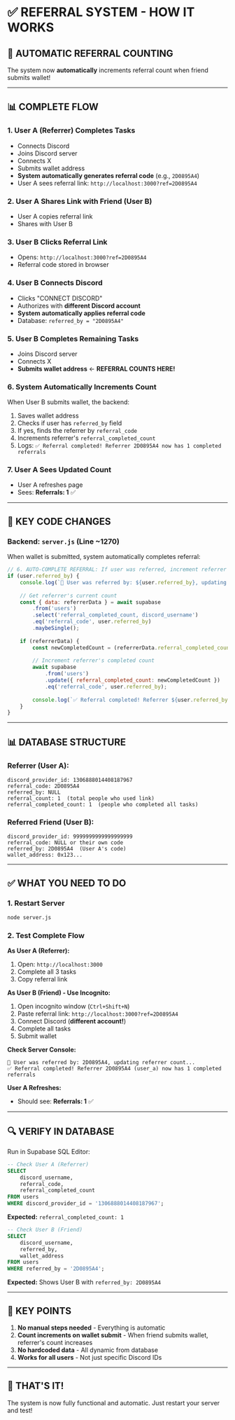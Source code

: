 # ✅ REFERRAL SYSTEM - HOW IT WORKS

## 🎯 AUTOMATIC REFERRAL COUNTING

The system now **automatically** increments referral count when friend submits wallet!

---

## 📊 COMPLETE FLOW

### **1. User A (Referrer) Completes Tasks**
- Connects Discord
- Joins Discord server  
- Connects X
- Submits wallet address
- **System automatically generates referral code** (e.g., `2D0895A4`)
- User A sees referral link: `http://localhost:3000?ref=2D0895A4`

### **2. User A Shares Link with Friend (User B)**
- User A copies referral link
- Shares with User B

### **3. User B Clicks Referral Link**
- Opens: `http://localhost:3000?ref=2D0895A4`
- Referral code stored in browser

### **4. User B Connects Discord**
- Clicks "CONNECT DISCORD"
- Authorizes with **different Discord account**
- **System automatically applies referral code**
- Database: `referred_by = "2D0895A4"`

### **5. User B Completes Remaining Tasks**
- Joins Discord server
- Connects X
- **Submits wallet address** ← **REFERRAL COUNTS HERE!**

### **6. System Automatically Increments Count**
When User B submits wallet, the backend:
1. Saves wallet address
2. Checks if user has `referred_by` field
3. If yes, finds the referrer by `referral_code`
4. Increments referrer's `referral_completed_count`
5. Logs: `✅ Referral completed! Referrer 2D0895A4 now has 1 completed referrals`

### **7. User A Sees Updated Count**
- User A refreshes page
- Sees: **Referrals: 1** ✅

---

## 🔧 KEY CODE CHANGES

### **Backend: `server.js` (Line ~1270)**

When wallet is submitted, system automatically completes referral:

```javascript
// 6. AUTO-COMPLETE REFERRAL: If user was referred, increment referrer's count
if (user.referred_by) {
    console.log(`🎯 User was referred by: ${user.referred_by}, updating referrer count...`);
    
    // Get referrer's current count
    const { data: referrerData } = await supabase
        .from('users')
        .select('referral_completed_count, discord_username')
        .eq('referral_code', user.referred_by)
        .maybeSingle();
    
    if (referrerData) {
        const newCompletedCount = (referrerData.referral_completed_count || 0) + 1;
        
        // Increment referrer's completed count
        await supabase
            .from('users')
            .update({ referral_completed_count: newCompletedCount })
            .eq('referral_code', user.referred_by);
        
        console.log(`✅ Referral completed! Referrer ${user.referred_by} now has ${newCompletedCount} completed referrals`);
    }
}
```

---

## 📊 DATABASE STRUCTURE

### **Referrer (User A):**
```
discord_provider_id: 1306888014408187967
referral_code: 2D0895A4
referred_by: NULL
referral_count: 1  (total people who used link)
referral_completed_count: 1  (people who completed all tasks)
```

### **Referred Friend (User B):**
```
discord_provider_id: 9999999999999999999
referral_code: NULL or their own code
referred_by: 2D0895A4  (User A's code)
wallet_address: 0x123...
```

---

## ✅ WHAT YOU NEED TO DO

### **1. Restart Server**
```bash
node server.js
```

### **2. Test Complete Flow**

**As User A (Referrer):**
1. Open: `http://localhost:3000`
2. Complete all 3 tasks
3. Copy referral link

**As User B (Friend) - Use Incognito:**
1. Open incognito window (`Ctrl+Shift+N`)
2. Paste referral link: `http://localhost:3000?ref=2D0895A4`
3. Connect Discord (**different account!**)
4. Complete all tasks
5. Submit wallet

**Check Server Console:**
```
🎯 User was referred by: 2D0895A4, updating referrer count...
✅ Referral completed! Referrer 2D0895A4 (user_a) now has 1 completed referrals
```

**User A Refreshes:**
- Should see: **Referrals: 1** ✅

---

## 🔍 VERIFY IN DATABASE

Run in Supabase SQL Editor:

```sql
-- Check User A (Referrer)
SELECT 
    discord_username,
    referral_code,
    referral_completed_count
FROM users
WHERE discord_provider_id = '1306888014408187967';
```

**Expected:** `referral_completed_count: 1`

```sql
-- Check User B (Friend)
SELECT 
    discord_username,
    referred_by,
    wallet_address
FROM users
WHERE referred_by = '2D0895A4';
```

**Expected:** Shows User B with `referred_by: 2D0895A4`

---

## 🎯 KEY POINTS

1. **No manual steps needed** - Everything is automatic
2. **Count increments on wallet submit** - When friend submits wallet, referrer's count increases
3. **No hardcoded data** - All dynamic from database
4. **Works for all users** - Not just specific Discord IDs

---

## 🚀 THAT'S IT!

The system is now fully functional and automatic. Just restart your server and test!

